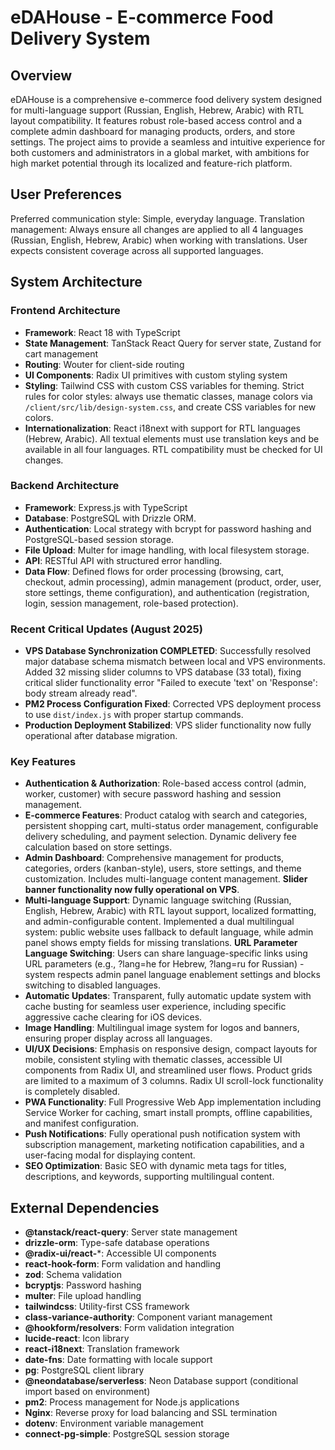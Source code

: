 # eDAHouse - E-commerce Food Delivery System

## Overview

eDAHouse is a comprehensive e-commerce food delivery system designed for multi-language support (Russian, English, Hebrew, Arabic) with RTL layout compatibility. It features robust role-based access control and a complete admin dashboard for managing products, orders, and store settings. The project aims to provide a seamless and intuitive experience for both customers and administrators in a global market, with ambitions for high market potential through its localized and feature-rich platform.

## User Preferences

Preferred communication style: Simple, everyday language.
Translation management: Always ensure all changes are applied to all 4 languages (Russian, English, Hebrew, Arabic) when working with translations. User expects consistent coverage across all supported languages.

## System Architecture

### Frontend Architecture
- **Framework**: React 18 with TypeScript
- **State Management**: TanStack React Query for server state, Zustand for cart management
- **Routing**: Wouter for client-side routing
- **UI Components**: Radix UI primitives with custom styling system
- **Styling**: Tailwind CSS with custom CSS variables for theming. Strict rules for color styles: always use thematic classes, manage colors via `/client/src/lib/design-system.css`, and create CSS variables for new colors.
- **Internationalization**: React i18next with support for RTL languages (Hebrew, Arabic). All textual elements must use translation keys and be available in all four languages. RTL compatibility must be checked for UI changes.

### Backend Architecture
- **Framework**: Express.js with TypeScript
- **Database**: PostgreSQL with Drizzle ORM.
- **Authentication**: Local strategy with bcrypt for password hashing and PostgreSQL-based session storage.
- **File Upload**: Multer for image handling, with local filesystem storage.
- **API**: RESTful API with structured error handling.
- **Data Flow**: Defined flows for order processing (browsing, cart, checkout, admin processing), admin management (product, order, user, store settings, theme configuration), and authentication (registration, login, session management, role-based protection).

### Recent Critical Updates (August 2025)
- **VPS Database Synchronization COMPLETED**: Successfully resolved major database schema mismatch between local and VPS environments. Added 32 missing slider columns to VPS database (33 total), fixing critical slider functionality error "Failed to execute 'text' on 'Response': body stream already read".
- **PM2 Process Configuration Fixed**: Corrected VPS deployment process to use `dist/index.js` with proper startup commands.
- **Production Deployment Stabilized**: VPS slider functionality now fully operational after database migration.

### Key Features
- **Authentication & Authorization**: Role-based access control (admin, worker, customer) with secure password hashing and session management.
- **E-commerce Features**: Product catalog with search and categories, persistent shopping cart, multi-status order management, configurable delivery scheduling, and payment selection. Dynamic delivery fee calculation based on store settings.
- **Admin Dashboard**: Comprehensive management for products, categories, orders (kanban-style), users, store settings, and theme customization. Includes multi-language content management. **Slider banner functionality now fully operational on VPS**.
- **Multi-language Support**: Dynamic language switching (Russian, English, Hebrew, Arabic) with RTL layout support, localized formatting, and admin-configurable content. Implemented a dual multilingual system: public website uses fallback to default language, while admin panel shows empty fields for missing translations. **URL Parameter Language Switching**: Users can share language-specific links using URL parameters (e.g., ?lang=he for Hebrew, ?lang=ru for Russian) - system respects admin panel language enablement settings and blocks switching to disabled languages.
- **Automatic Updates**: Transparent, fully automatic update system with cache busting for seamless user experience, including specific aggressive cache clearing for iOS devices.
- **Image Handling**: Multilingual image system for logos and banners, ensuring proper display across all languages.
- **UI/UX Decisions**: Emphasis on responsive design, compact layouts for mobile, consistent styling with thematic classes, accessible UI components from Radix UI, and streamlined user flows. Product grids are limited to a maximum of 3 columns. Radix UI scroll-lock functionality is completely disabled.
- **PWA Functionality**: Full Progressive Web App implementation including Service Worker for caching, smart install prompts, offline capabilities, and manifest configuration.
- **Push Notifications**: Fully operational push notification system with subscription management, marketing notification capabilities, and a user-facing modal for displaying content.
- **SEO Optimization**: Basic SEO with dynamic meta tags for titles, descriptions, and keywords, supporting multilingual content.

## External Dependencies

- **@tanstack/react-query**: Server state management
- **drizzle-orm**: Type-safe database operations
- **@radix-ui/react-***: Accessible UI components
- **react-hook-form**: Form validation and handling
- **zod**: Schema validation
- **bcryptjs**: Password hashing
- **multer**: File upload handling
- **tailwindcss**: Utility-first CSS framework
- **class-variance-authority**: Component variant management
- **@hookform/resolvers**: Form validation integration
- **lucide-react**: Icon library
- **react-i18next**: Translation framework
- **date-fns**: Date formatting with locale support
- **pg**: PostgreSQL client library
- **@neondatabase/serverless**: Neon Database support (conditional import based on environment)
- **pm2**: Process management for Node.js applications
- **Nginx**: Reverse proxy for load balancing and SSL termination
- **dotenv**: Environment variable management
- **connect-pg-simple**: PostgreSQL session storage